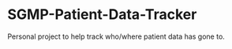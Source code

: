 SGMP-Patient-Data-Tracker
=========================

Personal project to help track who/where patient data has gone to.
